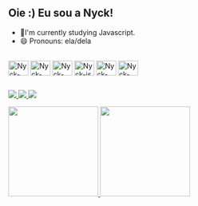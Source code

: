 ## Oie :) Eu sou a Nyck!
- 🌱I'm currently studying Javascript.
- 😄 Pronouns: ela/dela

<div style="display: inline_block"> <br>
<img align="center" alt="Nyck-html" height="30" width="40" src="https://cdn.jsdelivr.net/gh/devicons/devicon/icons/html5/html5-original.svg">
<img align="center" alt="Nyck-css" height="30" width="40" src="https://cdn.jsdelivr.net/gh/devicons/devicon/icons/css3/css3-original.svg">
<img align="center" alt="Nyck-bootstrap" height="30" width="40" src="https://cdn.jsdelivr.net/gh/devicons/devicon/icons/bootstrap/bootstrap-original.svg">
<img align="center" alt="Nyck-js" height="30" width="40" src="https://cdn.jsdelivr.net/gh/devicons/devicon/icons/javascript/javascript-original.svg">
<img align="center" alt="Nyck-react" height="30" width="40" src="https://cdn.jsdelivr.net/gh/devicons/devicon/icons/react/react-original.svg">
<img align="center" alt="Nyck-figma" height="30" width="40" src="https://cdn.jsdelivr.net/gh/devicons/devicon/icons/figma/figma-original.svg">

##

<div>

<a href="https://br.linkedin.com/in/dominyck-malta-b64121230" target="_blank"> <img src="https://img.shields.io/badge/LinkedIn-0077B5?style=for-the-badge&logo=linkedin&logoColor=white" target="_blank">
<a href="nyckmaltadev@gmail.com" target="_blank"> <img src="https://img.shields.io/badge/Gmail-D14836?style=for-the-badge&logo=gmail&logoColor=white" target="_blank">
<a href="https://www.instagram.com/nyckmlt/?next=%2F" target="_blank"> <img src="https://img.shields.io/badge/Instagram-E4405F?style=for-the-badge&logo=instagram&logoColor=white" target="_blank">

</div>
    
<div>
    <a href=https://github.com/nyckmlt">
    <img height="180cm" src="https://github-readme-stats.vercel.app/api?username=nyckmlt&show_icons=true&theme=radical"/>
   <img height="180cm" src="https://github-readme-stats.vercel.app/api/top-langs/?username=nyckmlt&layout=compact&theme=radical"/>
</div>


